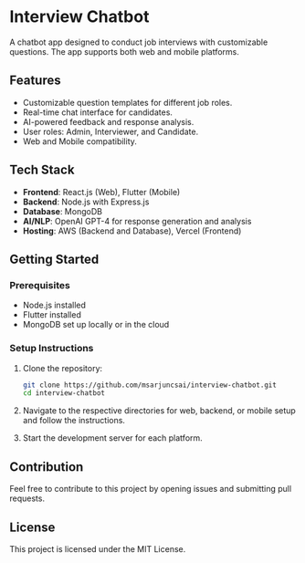 # Interview Chatbot

A chatbot app designed to conduct job interviews with customizable questions. The app supports both web and mobile platforms.

## Features
- Customizable question templates for different job roles.
- Real-time chat interface for candidates.
- AI-powered feedback and response analysis.
- User roles: Admin, Interviewer, and Candidate.
- Web and Mobile compatibility.

## Tech Stack
- **Frontend**: React.js (Web), Flutter (Mobile)
- **Backend**: Node.js with Express.js
- **Database**: MongoDB
- **AI/NLP**: OpenAI GPT-4 for response generation and analysis
- **Hosting**: AWS (Backend and Database), Vercel (Frontend)

## Getting Started
### Prerequisites
- Node.js installed
- Flutter installed
- MongoDB set up locally or in the cloud

### Setup Instructions
1. Clone the repository:
   ```bash
   git clone https://github.com/msarjuncsai/interview-chatbot.git
   cd interview-chatbot
   ```

2. Navigate to the respective directories for web, backend, or mobile setup and follow the instructions.

3. Start the development server for each platform.

## Contribution
Feel free to contribute to this project by opening issues and submitting pull requests.

## License
This project is licensed under the MIT License.

